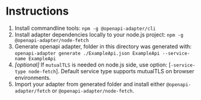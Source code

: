 # Instructions

1. Install commandline tools: `npm -g @openapi-adapter/cli`
2. Install adapter dependencies locally to your node.js project: `npm -g @openapi-adapter/node-fetch`
3. Generate openapi adapter, folder in this directory was generated with:  
`openapi-adapter generate ./ExampleApi.json ExampleApi --service-name ExampleApi`
4. _[optional]_ If `mutualTLS` is needed on node.js side, use option: [`-service-type node-fetch`]. Default service type supports mutualTLS on browser environments.
5. Import your adapter from generated folder and install either `@openapi-adapter/fetch` or `@openapi-adapter/node-fetch`.